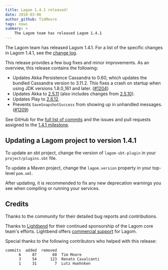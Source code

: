 ```yaml
---
title: Lagom 1.4.1 released!
date: 2018-03-06
author_github: TimMoore
tags: news
summary: >
    The Lagom team has released Lagom 1.4.1
---
```


The Lagom team has released Lagom 1.4.1. For a list of the specific changes in Lagom 1.4.1, see the [change log](/changelog.html).

This release provides a few bug fixes and minor improvements. As an overview, this release contains the following:

- Updates Akka Persistence Cassandra to 0.60, which updates the bundled Cassandra version to 3.11.2. This fixes a crash on startup when using JDK versions 1.8.0_161 and later. ([#1204](https://github.com/lagom/lagom/issues/1204))
- Updates Akka to [2.5.11](https://akka.io/blog/news/2018/02/28/akka-2.5.11-released) (also includes changes from [2.5.10](https://akka.io/blog/news/2018/02/23/akka-2.5.10-released)).
- Updates Play to [2.6.12](https://blog.playframework.com/play-2-6-12-released/).
- Prevents `SaveSnapshotSuccess` from showing up in unhandled messages. ([#1209](https://github.com/lagom/lagom/issues/1209))

See GitHub for the [full list of commits](https://github.com/lagom/lagom/compare/1.4.0...1.4.1) and the issues and pull requests assigned to the [1.4.1 milestone](https://github.com/lagom/lagom/milestone/27?closed=1).


## Updating a Lagom project to version 1.4.1

To update an sbt project, change the version of `lagom-sbt-plugin` in your `project/plugins.sbt` file.

To update a Maven project, change the `lagom.version` property in your top-level `pom.xml`.

After updating, it is recommended to fix any new deprecation warnings you see when compiling or running your services.


## Credits

Thanks to the community for their detailed bug reports and contributions.

Thanks to [Lightbend](https://www.lightbend.com) for their continued sponsorship of the Lagom core team's efforts. Lightbend offers [commercial support](https://www.lightbend.com/subscription) for Lagom.

Special thanks to the following contributors who helped with this release:

```
commits  added  removed
      6     87       60  Tim Moore
      3     54      123  Renato Cavalcanti
      1     31        7  Lutz Huehnken
```
